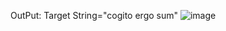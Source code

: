 OutPut:
Target String="cogito ergo sum"
![image](https://github.com/user-attachments/assets/2658c730-7cdf-460e-8e28-f47a5cf27e08)
